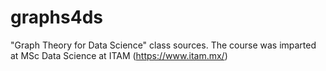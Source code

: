 # graphs4ds

"Graph Theory for Data Science" class sources. The course was imparted at MSc Data Science at ITAM (https://www.itam.mx/)
